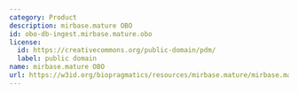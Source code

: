 ```yaml
---
category: Product
description: mirbase.mature OBO
id: obo-db-ingest.mirbase.mature.obo
license:
  id: https://creativecommons.org/public-domain/pdm/
  label: public domain
name: mirbase.mature OBO
url: https://w3id.org/biopragmatics/resources/mirbase.mature/mirbase.mature.obo
---
```

